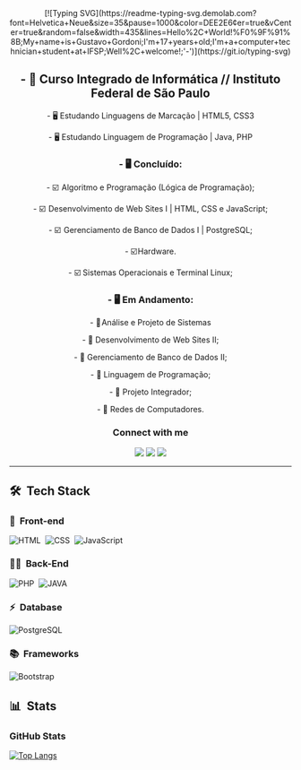 <div align="center">
 [![Typing SVG](https://readme-typing-svg.demolab.com?font=Helvetica+Neue&size=35&pause=1000&color=DEE2E6&center=true&vCenter=true&random=false&width=435&lines=Hello%2C+World!%F0%9F%91%8B;My+name+is+Gustavo+Gordoni;I'm+17+years+old;I'm+a+computer+technician+student+at+IFSP;Well%2C+welcome!;'-')](https://git.io/typing-svg)
</div>
 
<div align="center">
  <!--<img height="380em" src="https://user-images.githubusercontent.com/70382532/138322189-2db8df52-9dcb-40a0-88a8-c365466bd33d.gif"/>-->
  
  <h2>- 📖 Curso Integrado de Informática // Instituto Federal de São Paulo</h2>
  <p>- 🖥️ Estudando Linguagens de Marcação | HTML5, CSS3</p>
  <p>- 🖥️ Estudando Linguagem de Programação | Java, PHP</p>
  <h3>- 🖥️ Concluído: </h3>
</div>
<div align="center">
  <p>- ☑️  Algoritmo e Programação (Lógica de Programação); </p>
  <p>- ☑️  Desenvolvimento de Web Sites I | HTML, CSS e JavaScript; </p>
  <p>- ☑️  Gerenciamento de Banco de Dados I | PostgreSQL; </p>
  <p>- ☑️ Hardware. </p>
  <p>- ☑️ Sistemas Operacionais e Terminal Linux; </p>
</div>
<div align="center">
  <h3>- 🖥️ Em Andamento: </h3>
</div>
<div align="center">
  <p>- 🔲 Análise e Projeto de Sistemas </p>
  <p>- 🔲 Desenvolvimento de Web Sites II; </p>
  <p>- 🔲 Gerenciamento de Banco de Dados II; </p>
  <p>- 🔲 Linguagem de Programação; </p>
  <p>- 🔲 Projeto Integrador; </p>
  <p>- 🔲 Redes de Computadores. </p>
</div>

<h3 align="center">Connect with me</h3>
<div align="center">
  <p>  
    <a href="https://www.instagram.com/gustavo_gordoni/"><img src="https://img.shields.io/badge/-Instagram-%23E4405F?style=for-the-badge&logo=instagram&logoColor=white" target="_blank"></a>
    <a href="https://www.linkedin.com/in/gustavo-gordoni"><img src="https://img.shields.io/badge/-LinkedIn-%230077B5?style=for-the-badge&logo=linkedin&logoColor=white" target="_blank"></a>
    <a href="mailto:gustavogordoni1@gmail.com"><img src="https://img.shields.io/badge/-Gmail-%23333?style=for-the-badge&logo=gmail&logoColor=white" target="_blank"></a>
  </p>
</div>

***
  
## 🛠 &nbsp;Tech Stack

### 🎨 &nbsp;Front-end
![HTML](https://img.shields.io/badge/-HTML-ECE2FB?style=for-the-badge&logo=HTML5)&nbsp;
![CSS](https://img.shields.io/badge/-CSS-ECE2FB?style=for-the-badge&logo=CSS3&logoColor=1572B6)&nbsp;
![JavaScript](https://img.shields.io/badge/-JavaScript-ECE2FB?style=for-the-badge&logo=javascript&logoColor=1572B6)&nbsp;

### 👩‍💻 &nbsp;Back-End

![PHP](https://img.shields.io/badge/PHP-E7ECEB?style=for-the-badge&logo=php)&nbsp;
![JAVA](https://img.shields.io/badge/JAVA-E7ECEB?style=for-the-badge&logo=java)&nbsp;

### ⚡ &nbsp;Database 
![PostgreSQL](https://img.shields.io/badge/-PostgreSQL-ECE2FB?style=for-the-badge&logo=postgresql)&nbsp;

### 📚 &nbsp;Frameworks
![Bootstrap](https://img.shields.io/badge/bootstrap-%238511FA.svg?style=for-the-badge&logo=bootstrap&logoColor=white)&nbsp;


## 📊 &nbsp;Stats

<h3 align="left">GitHub Stats</h3>

<!--
![Anurag's GitHub stats](https://github-readme-stats.vercel.app/api?username=gustavogordoni&show_icons=true&theme=radical)
-->

[![Top Langs](https://github-readme-stats.vercel.app/api/top-langs/?username=gustavogordoni&show_icons=true&theme=radical)](https://github.com/gustavogordoni/github-readme-stats)
